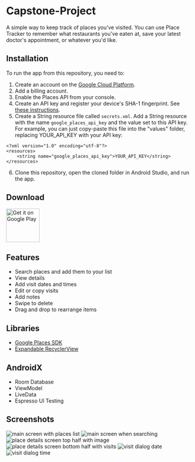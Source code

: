 # Capstone-Project
A simple way to keep track of places you've visited. You can use Place Tracker to remember what restaurants you've
eaten at, save your latest doctor's appointment, or whatever you'd like.

## Installation
To run the app from this repository, you need to:
1. Create an account on the [Google Cloud Platform](https://accounts.google.com/signin/v2/identifier?service=cloudconsole&passive=1209600&osid=1&continue=https%3A%2F%2Fconsole.cloud.google.com%2F%3Fref%3Dhttps%3A%2F%2Fwww.google.com%2F&followup=https%3A%2F%2Fconsole.cloud.google.com%2F%3Fref%3Dhttps%3A%2F%2Fwww.google.com%2F&flowName=GlifWebSignIn&flowEntry=ServiceLogin).
2. Add a billing account.
3. Enable the Places API from your console.
4. Create an API key and register your device's SHA-1 fingerprint. See [these instructions](https://developers.google.com/places/android-sdk/get-api-key).
5. Create a String resource file called `secrets.xml`. Add a String resource with the name `google_places_api_key`
and the value set to this API key.
For example, you can just copy-paste this file into the "values" folder, replacing YOUR_API_KEY with your API key:

```
<?xml version="1.0" encoding="utf-8"?>
<resources>
    <string name="google_places_api_key">YOUR_API_KEY</string>
</resources>
```

6. Clone this repository, open the cloned folder in Android Studio, and run the app.

## Download
<a href='https://play.google.com/store/apps/details?id=com.michaelhsieh.placetracker'><img alt='Get it on Google Play' src='https://play.google.com/intl/en_us/badges/static/images/badges/en_badge_web_generic.png' height='90'/></a>

## Features
- Search places and add them to your list
- View details
- Add visit dates and times
- Edit or copy visits
- Add notes
- Swipe to delete
- Drag and drop to rearrange items

## Libraries
- [Google Places SDK](https://developers.google.com/places/android-sdk/start)
- [Expandable RecyclerView](https://github.com/thoughtbot/expandable-recycler-view)

## AndroidX
- Room Database
- ViewModel
- LiveData
- Espresso UI Testing

## Screenshots
![main screen with places list](place_tracker_1.PNG)
![main screen when searching](place_tracker_2.PNG)
![place details screen top half with image](place_tracker_3.PNG)
![place details screen bottom half with visits](place_tracker_4.PNG)
![visit dialog date](place_tracker_5.PNG)
![visit dialog time](place_tracker_6.PNG)
